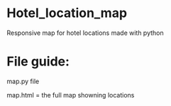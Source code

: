 # Hotel_location_map
Responsive map for hotel locations made with python 

# File guide:

map.py file

map.html = the full map showning locations 
